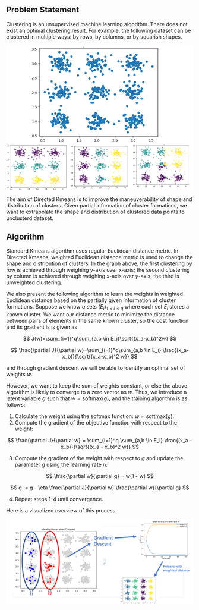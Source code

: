 ## Problem Statement

Clustering is an unsupervised machine learning algorithm. There does not exist an optimal clustering result. For example, the following dataset can be clustered in multiple ways: by rows, by columns, or by squarish shapes. 

![Three Ways of Clustering](./threeways.png)

The aim of Directed Kmeans is to improve the maneuverability of shape and distribution of clusters. Given partial information of cluster formations, we want to extrapolate the shape and distribution of clustered data points to unclusterd dataset. 

## Algorithm

Standard Kmeans algorithm uses regular Euclidean distance metric. In Directed Kmeans, weighted Euclidean distance metric is used to change the shape and distribution of clusters. In the graph above, the first clustering by row is achieved through weighing y-axis over x-axis; the second clustering by column is achieved through weighing $x$-axis over $y$-axis; the third is unweighted clustering.

We also present the following algorithm to learn the weights in weighted Euclidean distance based on the partially given information of cluster formations. Suppose we know $q$ sets $(E_i)_{1 \leq i\leq q}$ where each set $E_i$ stores a known cluster. We want our distance metric to minimize the distance between pairs of elements in the same known cluster, so the cost function and its gradient is is given as 

$$
J(w)=\sum_{i=1}^q\sum_{a,b \in E_i}\sqrt{(x_a-x_b)^2w}
$$

$$
\frac{\partial J}{\partial w}=\sum_{i=1}^q\sum_{a,b \in E_i} \frac{(x_a-x_b)}{\sqrt{(x_a-x_b)^2 w}}
$$

and through gradient descent we will be able to identify an optimal set of weights $w$.

However, we want to keep the sum of weights constant, or else the above algorithm is likely to converge to a zero vector as $w$. Thus, we introduce a latent variable $g$ such that $w=\text{softmax}(g)$, and the training algorithm is as follows:

1. Calculate the weight using the softmax function: $w = \text{softmax}(g)$. 
2. Compute the gradient of the objective function with respect to the weight: 

$$
\frac{\partial J}{\partial w} = \sum_{i=1}^q \sum_{a,b \in E_i} \frac{(x_a - x_b)}{\sqrt{(x_a - x_b)^2 w}}
$$

3. Compute the gradient of the weight with respect to $g$ and update the parameter $g$ using the learning rate $\eta$:

$$
\frac{\partial w}{\partial g} = w(1 - w)
$$

$$
g := g - \eta \frac{\partial J}{\partial w} \frac{\partial w}{\partial g}
$$

4. Repeat steps 1-4 until convergence.

Here is a visualized overview of this process

![overview](./overview.png)
